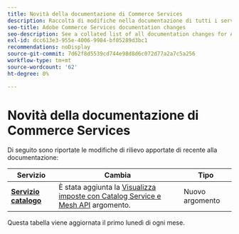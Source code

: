 ```yaml
---
title: Novità della documentazione di Commerce Services
description: Raccolta di modifiche nella documentazione di tutti i servizi Commerce
seo-title: Adobe Commerce Services documentation changes
seo-description: See a collated list of all documentation changes for Adobe Commerce Services and integration services.
exl-id: dcc613e3-955e-4006-9984-bf05289d3bc1
recommendations: noDisplay
source-git-commit: 7d62f8d5539cd744e98d8d6c072d77a2a7c5a256
workflow-type: tm+mt
source-wordcount: '62'
ht-degree: 0%

---
```


# Novità della documentazione di Commerce Services

Di seguito sono riportate le modifiche di rilievo apportate di recente alla documentazione:

| Servizio | Cambia | Tipo |
| -- | -- | -- |
| [**Servizio catalogo**](../live-search/overview.md) | È stata aggiunta la [Visualizza imposte con Catalog Service e Mesh API](https://experienceleague.adobe.com/docs/commerce-merchant-services/catalog-service/taxes.html) argomento. | Nuovo argomento |

Questa tabella viene aggiornata il primo lunedì di ogni mese.
